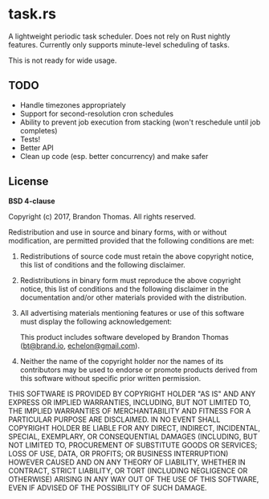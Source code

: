 task.rs
=======
A lightweight periodic task scheduler. Does not rely on Rust nightly features.
Currently only supports minute-level scheduling of tasks.

This is not ready for wide usage.

TODO
----
- Handle timezones appropriately
- Support for second-resolution cron schedules
- Ability to prevent job execution from stacking (won't reschedule until job completes)
- Tests!
- Better API
- Clean up code (esp. better concurrency) and make safer

License
-------
**BSD 4-clause**

Copyright (c) 2017, Brandon Thomas. All rights reserved.

Redistribution and use in source and binary forms, with or without
modification, are permitted provided that the following conditions are
met:

1. Redistributions of source code must retain the above copyright
   notice, this list of conditions and the following disclaimer.

2. Redistributions in binary form must reproduce the above copyright
   notice, this list of conditions and the following disclaimer in the
   documentation and/or other materials provided with the distribution.

3. All advertising materials mentioning features or use of this software
   must display the following acknowledgement:

   This product includes software developed by Brandon Thomas
   (bt@brand.io, echelon@gmail.com).

4. Neither the name of the copyright holder nor the names of its
   contributors may be used to endorse or promote products derived from
   this software without specific prior written permission.

THIS SOFTWARE IS PROVIDED BY COPYRIGHT HOLDER "AS IS" AND ANY EXPRESS OR
IMPLIED WARRANTIES, INCLUDING, BUT NOT LIMITED TO, THE IMPLIED
WARRANTIES OF MERCHANTABILITY AND FITNESS FOR A PARTICULAR PURPOSE ARE
DISCLAIMED. IN NO EVENT SHALL COPYRIGHT HOLDER BE LIABLE FOR ANY DIRECT,
INDIRECT, INCIDENTAL, SPECIAL, EXEMPLARY, OR CONSEQUENTIAL DAMAGES
(INCLUDING, BUT NOT LIMITED TO, PROCUREMENT OF SUBSTITUTE GOODS OR
SERVICES; LOSS OF USE, DATA, OR PROFITS; OR BUSINESS INTERRUPTION)
HOWEVER CAUSED AND ON ANY THEORY OF LIABILITY, WHETHER IN CONTRACT,
STRICT LIABILITY, OR TORT (INCLUDING NEGLIGENCE OR OTHERWISE) ARISING IN
ANY WAY OUT OF THE USE OF THIS SOFTWARE, EVEN IF ADVISED OF THE
POSSIBILITY OF SUCH DAMAGE.
